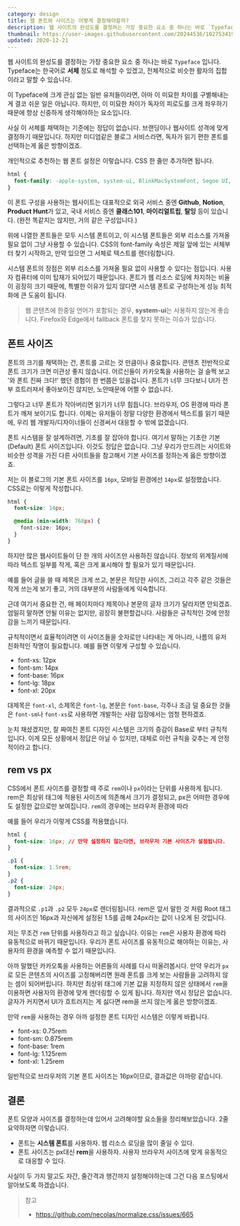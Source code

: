 ```yaml
---
category: design
title: 웹 폰트와 사이즈는 어떻게 결정해야할까?
description: 웹 사이트의 완성도를 결정하는 가장 중요한 요소 중 하나는 바로 `Typeface`와 `Font size` 입니다. Typeface는 한국어로 **서체** 정도로 해석할 수 있겠고, 전체적으로 비슷한 활자의 집합이라고 말할 수 있습니다.
thumbnail: https://user-images.githubusercontent.com/20244536/102753419-964e0c80-43ae-11eb-837a-fd902643f37a.png
updated: 2020-12-21
---
```


웹 사이트의 완성도를 결정하는 가장 중요한 요소 중 하나는 바로 `Typeface` 입니다. Typeface는 한국어로 **서체** 정도로 해석할 수 있겠고, 전체적으로 비슷한 활자의 집합이라고 말할 수 있습니다.

이 Typeface에 크게 관심 없는 일반 유저들이라면, 아마 이 미묘한 차이를 구별해내는 게 결코 쉬운 일은 아닙니다. 하지만, 이 미묘한 차이가 독자의 피로도를 크게 좌우하기 때문에 항상 신중하게 생각해야하는 요소입니다.

사실 이 서체를 채택하는 기준에는 정답이 없습니다. 브랜딩이나 웹사이트 성격에 맞게 결정하기 때문입니다. 하지만 미디엄같은 블로그 서비스라면, 독자가 읽기 편한 폰트를 선택하는게 옳은 방향이겠죠.

개인적으로 추천하는 웹 폰트 설정은 이렇습니다. CSS 한 줄만 추가하면 됩니다.

```css
html {
  font-family: -apple-system, system-ui, BlinkMacSystemFont, Segoe UI, Roboto, Helvetica Neue, Arial, sans-serif, Apple Color Emoji, Segoe UI Emoji;
}
```

이 폰트 구성을 사용하는 웹사이트는 대표적으로 외국 서비스 중엔 **Github**, **Notion**, **Product Hunt**가 있고, 국내 서비스 중엔 **클래스101**, **마이리얼트립**, **탈잉** 등이 있습니다. (완전 똑같지는 않지만, 거의 같은 구성입니다.)

위에 나열한 폰트들은 모두 시스템 폰트이고, 이 시스템 폰트들은 외부 리소스를 가져올 필요 없이 그냥 사용할 수 있습니다. CSS의 font-family 속성은 제일 앞에 있는 서체부터 찾기 시작하고, 만약 있으면 그 서체로 텍스트를 렌더링합니다.


시스템 폰트의 장점은 외부 리소스를 가져올 필요 없이 사용할 수 있다는 점입니다. 사용자 컴퓨터에 이미 탑재가 되어있기 때문입니다. 폰트가 웹 리소스 로딩에 차지하는 비율이 굉장히 크기 때문에, 특별한 이유가 있지 않다면 시스템 폰트로 구성하는게 성능 최적화에 큰 도움이 됩니다.

> 웹 콘텐츠에 한중일 언어가 포함되는 경우, **system-ui**는 사용하지 않는게 좋습니다. Firefox와 Edge에서 fallback 폰트를 찾지 못하는 이슈가 있습니다.

## 폰트 사이즈

폰트의 크기를 채택하는 건, 폰트를 고르는 것 만큼이나 중요합니다. 콘텐츠 전반적으로 폰트 크기가 크면 미관상 좋지 않습니다. 어르신들이 카카오톡을 사용하는 걸 슬쩍 보고 '와 폰트 진짜 크다!' 했던 경험이 한 번쯤은 있을겁니다. 폰트가 너무 크다보니 UI가 전부 흐트러져서 좋아보이진 않지만, 노안때문에 어쩔 수 없습니다.

그렇다고 너무 폰트가 작아버리면 읽기가 너무 힘듭니다. 브라우저, OS 환경에 따라 폰트가 깨져 보이기도 합니다. 이제는 유저들이 정말 다양한 환경에서 텍스트를 읽기 때문에, 우리 웹 개발자/디자이너들이 신경써서 대응할 수 밖에 없겠습니다.

폰트 시스템을 잘 설계하려면, 기초를 잘 잡아야 합니다. 여기서 말하는 기초란 기본 (Default) 폰트 사이즈입니다. 이것도 정답은 없습니다. 그냥 우리가 만드려는 사이트와 비슷한 성격을 가진 다른 사이트들을 참고해서 기본 사이즈를 정하는게 옳은 방향이겠죠.

저는 이 블로그의 기본 폰트 사이즈를 `16px`, 모바일 환경에선 `14px`로 설정했습니다. CSS로는 이렇게 작성합니다.

```css
html {
  font-size: 14px;

  @media (min-width: 768px) {
    font-size: 16px;
  }
}
```

하지만 많은 웹사이트들이 단 한 개의 사이즈만 사용하진 않습니다. 정보의 위계질서에 따라 텍스트 일부를 작게, 혹은 크게 표시해야 할 필요가 있기 때문입니다.

예를 들어 글을 쓸 때 제목은 크게 쓰고, 본문은 적당한 사이즈, 그리고 각주 같은 것들은 작게 쓰는게 보기 좋고, 거의 대부분의 사람들에게 익숙합니다.

근데 여기서 중요한 건, 매 페이지마다 제목이나 본문의 글자 크기가 달라지면 안되겠죠. 엄밀히 말하면 안될 이유는 없지만, 굉장히 불편할겁니다. 사람들은 규칙적인 것에 안정감을 느끼기 때문입니다.

규칙적이면서 효율적이려면 이 사이즈들을 숫자로만 나타내는 게 아니라, 나름의 유저 친화적인 작명이 필요합니다. 예를 들면 이렇게 구성할 수 있습니다.

- font-xs: 12px
- font-sm: 14px
- font-base: 16px
- font-lg: 18px
- font-xl: 20px

대제목은 `font-xl`, 소제목은 `font-lg`, 본문은 `font-base`, 각주나 조금 덜 중요한 것들은 `font-sm`나 `font-xs`로 사용하면 개발하는 사람 입장에서는 엄청 편하겠죠.

눈치 채셨겠지만, 잘 짜여진 폰트 디자인 시스템은 크기의 증감이 Base로 부터 규칙적입니다. 이게 모든 상황에서 정답은 아닐 수 있지만, 대체로 이런 규칙을 갖추는 게 안정적이라고 합니다.

## rem vs px

CSS에서 폰트 사이즈를 결정할 때 주로 `rem`이나 `px`이라는 단위를 사용하게 됩니다. rem은 최상위 태그에 적용된 사이즈에 의존해서 크기가 결정되고, px은 어떠한 경우에도 설정한 값으로만 보여집니다. `rem`의 경우에는 브라우저 환경에 따라 

예를 들어 우리가 이렇게 CSS를 적용했습니다.

```css
html {
  font-size: 16px; // 만약 설정하지 않는다면, 브라우저 기본 사이즈가 설정됩니다.
}

.p1 {
  font-size: 1.5rem;
}
.p2 {
  font-size: 24px;
}
```

결과적으로 `.p1`과 `.p2` 모두 `24px`로 렌더링됩니다. rem은 앞서 말한 것 처럼 Root 태그의 사이즈인 16px과 자신에게 설정된 1.5를 곱해 24px라는 값이 나오게 된 것입니다.

저는 무조건 `rem` 단위를 사용하라고 하고 싶습니다. 이유는 `rem`은 사용자 환경에 따라 유동적으로 바뀌기 때문입니다. 우리가 폰트 사이즈를 유동적으로 해야하는 이유는, 사용자의 환경을 예측할 수 없기 때문입니다. 

아까 말했던 카카오톡을 사용하는 어른들의 사례를 다시 떠올려봅시다. 만약 우리가 `px`로 모든 콘텐츠의 사이즈를 고정해버리면 원래 폰트를 크게 보는 사람들을 고려하지 않는 셈이 되어버립니다. 하지만 최상위 태그에 기본 값을 지정하지 않은 상태에서 `rem`을 이용하면 사용자의 환경에 맞게 렌더링할 수 있게 됩니다. 하지만 역시 정답은 없습니다. 글자가 커지면서 UI가 흐트러지는 게 싫다면 rem을 쓰지 않는게 옳은 방향이겠죠.

만약 `rem`을 사용하는 경우 아까 설정한 폰트 디자인 시스템은 이렇게 바뀝니다.

- font-xs: 0.75rem
- font-sm: 0.875rem
- font-base: 1rem
- font-lg: 1.125rem
- font-xl: 1.25rem

일반적으로 브라우저의 기본 폰트 사이즈는 16px이므로, 결과값은 아까랑 같습니다.

## 결론

폰트 모양과 사이즈를 결정하는데 있어서 고려해야할 요소들을 정리해보았습니다. 2줄 요약하자면 이렇습니다.

- 폰트는 **시스템 폰트**를 사용하자. 웹 리소스 로딩을 많이 줄일 수 있다.
- 폰트 사이즈는 px대신 **rem**을 사용하자. 사용자 브라우저 사이즈에 맞게 유동적으로 대응할 수 있다.

사실이 두 가지 말고도 자간, 줄간격과 행간까지 설정해야하는데 그건 다음 포스팅에서 알아보도록 하겠습니다.

> 참고
> - https://github.com/necolas/normalize.css/issues/665